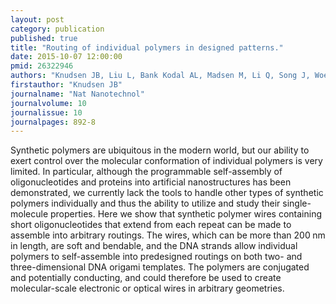 ```yaml
---
layout: post
category: publication
published: true
title: "Routing of individual polymers in designed patterns."
date: 2015-10-07 12:00:00
pmid: 26322946
authors: "Knudsen JB, Liu L, Bank Kodal AL, Madsen M, Li Q, Song J, Woehrstein JB, Wickham SF, Strauss MT, Schueder F, Vinther J, Krissanaprasit A, Gudnason D, Smith AA, Ogaki R, Zelikin AN, Besenbacher F, Birkedal V, Yin P, Shih WM, Jungmann R, Dong M, Gothelf KV"
firstauthor: "Knudsen JB"
journalname: "Nat Nanotechnol"
journalvolume: 10
journalissue: 10
journalpages: 892-8
---
```


Synthetic polymers are ubiquitous in the modern world, but our ability to exert control over the molecular conformation of individual polymers is very limited. In particular, although the programmable self-assembly of oligonucleotides and proteins into artificial nanostructures has been demonstrated, we currently lack the tools to handle other types of synthetic polymers individually and thus the ability to utilize and study their single-molecule properties. Here we show that synthetic polymer wires containing short oligonucleotides that extend from each repeat can be made to assemble into arbitrary routings. The wires, which can be more than 200 nm in length, are soft and bendable, and the DNA strands allow individual polymers to self-assemble into predesigned routings on both two- and three-dimensional DNA origami templates. The polymers are conjugated and potentially conducting, and could therefore be used to create molecular-scale electronic or optical wires in arbitrary geometries.

